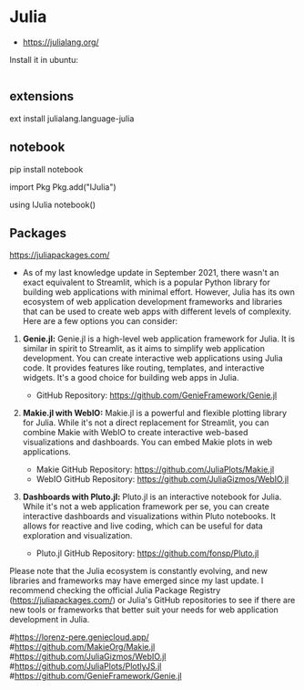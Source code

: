 # Julia

* <https://julialang.org/>

Install it in ubuntu: 

```sh

```

## extensions

ext install julialang.language-julia

## notebook

pip install notebook

import Pkg
Pkg.add("IJulia")

using IJulia
notebook()


## Packages

<https://juliapackages.com/>

* As of my last knowledge update in September 2021, there wasn't an exact equivalent to Streamlit, which is a popular Python library for building web applications with minimal effort. However, Julia has its own ecosystem of web application development frameworks and libraries that can be used to create web apps with different levels of complexity. Here are a few options you can consider:

1. **Genie.jl:** Genie.jl is a high-level web application framework for Julia. It is similar in spirit to Streamlit, as it aims to simplify web application development. You can create interactive web applications using Julia code. It provides features like routing, templates, and interactive widgets. It's a good choice for building web apps in Julia.

   - GitHub Repository: https://github.com/GenieFramework/Genie.jl

2. **Makie.jl with WebIO:** Makie.jl is a powerful and flexible plotting library for Julia. While it's not a direct replacement for Streamlit, you can combine Makie with WebIO to create interactive web-based visualizations and dashboards. You can embed Makie plots in web applications.

   - Makie GitHub Repository: https://github.com/JuliaPlots/Makie.jl
   - WebIO GitHub Repository: https://github.com/JuliaGizmos/WebIO.jl

3. **Dashboards with Pluto.jl:** Pluto.jl is an interactive notebook for Julia. While it's not a web application framework per se, you can create interactive dashboards and visualizations within Pluto notebooks. It allows for reactive and live coding, which can be useful for data exploration and visualization.

   - Pluto.jl GitHub Repository: https://github.com/fonsp/Pluto.jl

Please note that the Julia ecosystem is constantly evolving, and new libraries and frameworks may have emerged since my last update. I recommend checking the official Julia Package Registry (https://juliapackages.com/) or Julia's GitHub repositories to see if there are new tools or frameworks that better suit your needs for web application development in Julia.


#https://lorenz-pere.geniecloud.app/
#https://github.com/MakieOrg/Makie.jl
#https://github.com/JuliaGizmos/WebIO.jl
#https://github.com/JuliaPlots/PlotlyJS.jl
#https://github.com/GenieFramework/Genie.jl